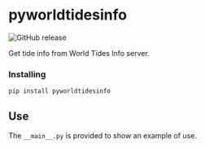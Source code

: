 # pyworldtidesinfo
![GitHub release](https://img.shields.io/github/release/jugla/pyWolrdtidesinfo)

Get tide info from World Tides Info server.

### Installing
```
pip install pyworldtidesinfo
```

## Use
The `__main__.py` is provided to show an example of use.




